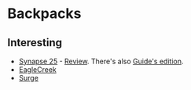# Backpacks
## Interesting
- [Synapse 25](https://www.tombihn.com/products/synapse-25?variant=50297911815) - [Review](https://arslan.io/2017/12/28/tom-bihn-guides-edition-synapse-25-review/). There's also [Guide's edition](https://www.tombihn.com/collections/backpacks/products/guides-edition-synapse-25?variant=92872343559).
- [EagleCreek](https://shop.eaglecreek.com)
- [Surge](https://www.thenorthface.com/shop/surge-nf0a3etv#hero=4)